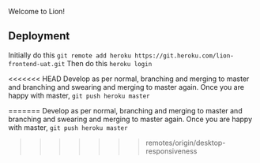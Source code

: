 Welcome to Lion!

## Deployment

Initially do this `git remote add heroku https://git.heroku.com/lion-frontend-uat.git`
Then do this `heroku login`

<<<<<<< HEAD
Develop as per normal, branching and merging to master and branching and swearing and merging to master again. Once you are happy with master, `git push heroku master`


=======
Develop as per normal, branching and merging to master and branching and swearing and merging to master again. Once you are happy with master, `git push heroku master`
>>>>>>> remotes/origin/desktop-responsiveness
